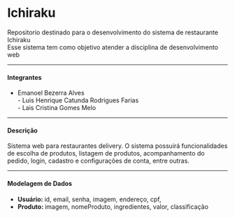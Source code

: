 # Ichiraku
Repositorio destinado para o desenvolvimento do sistema de restaurante Ichiraku
<br>Esse sistema tem como objetivo atender a disciplina de desenvolvimento web

---------------------------------------------------------------------------------------------------
<h4>Integrantes</h4>

- Emanoel Bezerra Alves
<br> - Luis Henrique Catunda Rodrigues Farias
<br> - Lais Cristina Gomes Melo
  
---------------------------------------------------------------------------------------------------
  
<h4>Descrição</h4>
Sistema web para restaurantes delivery. O sistema possuirá funcionalidades de escolha de produtos, listagem de produtos, acompanhamento do pedido, login, cadastro e configurações de conta, entre outras.

---------------------------------------------------------------------------------------------------

<h4>Modelagem de Dados</h4>
<ul>
  <li><strong>Usuário: </strong> id, email, senha, imagem, endereço, cpf, </li>
  <li><strong>Produto: </strong> imagem, nomeProduto, ingredientes, valor, classificação</li>
</ul>  
